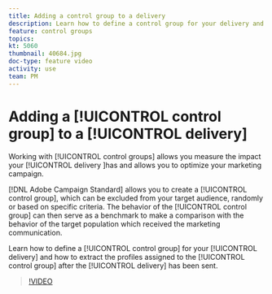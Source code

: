 ```yaml
---
title: Adding a control group to a delivery
description: Learn how to define a control group for your delivery and how to extract the profiles assigned to the control group after the delivery has been sent.
feature: control groups  
topics: 
kt: 5060
thumbnail: 40684.jpg
doc-type: feature video
activity: use
team: PM
---
```


# Adding a [!UICONTROL control group] to a [!UICONTROL delivery]

Working with [!UICONTROL control groups] allows you measure the impact your [!UICONTROL delivery ]has and allows you to optimize your marketing campaign.  

[!DNL Adobe Campaign Standard] allows you to create a [!UICONTROL control group], which can be excluded from your target audience, randomly or based on specific criteria. The behavior of the [!UICONTROL control group] can then serve as a benchmark to make a comparison with the behavior of the target population which received the marketing communication.

Learn how to define a [!UICONTROL control group] for your [!UICONTROL delivery] and how to extract the profiles assigned to the [!UICONTROL control group] after the [!UICONTROL delivery] has been sent.

>[!VIDEO](https://video.tv.adobe.com/v/40684?quality=12)
